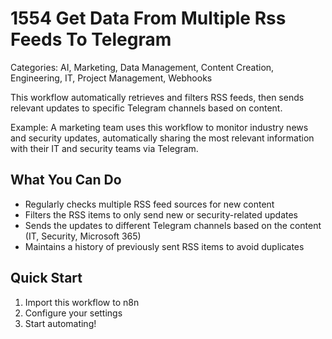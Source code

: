 # 1554 Get Data From Multiple Rss Feeds To Telegram

Categories: AI, Marketing, Data Management, Content Creation, Engineering, IT, Project Management, Webhooks

This workflow automatically retrieves and filters RSS feeds, then sends relevant updates to specific Telegram channels based on content.

Example: A marketing team uses this workflow to monitor industry news and security updates, automatically sharing the most relevant information with their IT and security teams via Telegram.

## What You Can Do
- Regularly checks multiple RSS feed sources for new content
- Filters the RSS items to only send new or security-related updates
- Sends the updates to different Telegram channels based on the content (IT, Security, Microsoft 365)
- Maintains a history of previously sent RSS items to avoid duplicates

## Quick Start
1. Import this workflow to n8n
2. Configure your settings
3. Start automating!


